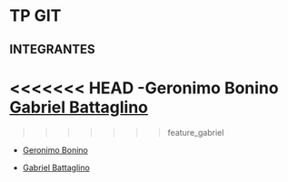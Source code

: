 # TP GIT

## INTEGRANTES
<<<<<<< HEAD
-Geronimo Bonino
[Gabriel Battaglino](Gabriel_battaglino.md)
=======
>>>>>>> feature_gabriel

- [Geronimo Bonino](Geronimo_Bonino.md)  

- [Gabriel Battaglino](Gabriel_battaglino.md)